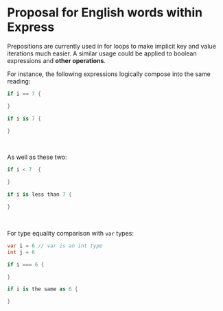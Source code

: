 # Proposal for English words within Express

Prepositions are currently used in for loops to make implicit key and value iterations much easier. A similar usage could be applied to boolean expressions and **other operations**.

For instance, the following expressions logically compose into the same reading:<br>
```cs
if i == 7 {

}
```
```cs
if i is 7 {

}
```
<br>

As well as these two:
```cs
if i < 7  {

}
```
```cs
if i is less than 7 {

}
```
<br>

For type equality comparison with `var` types:
```cs
var i = 6 // var is an int type
int j = 6

if i === 6 {

}

if i is the same as 6 {

}
```
